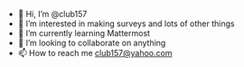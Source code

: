 - 👋 Hi, I’m @club157
- 👀 I’m interested in making surveys and lots of other things
- 🌱 I’m currently learning Mattermost
- 💞️ I’m looking to collaborate on anything
- 📫 How to reach me club157@yahoo.com

<!---
club157/club157 is a ✨ special ✨ repository because its `README.md` (this file) appears on your GitHub profile.
You can click the Preview link to take a look at your changes.
--->

